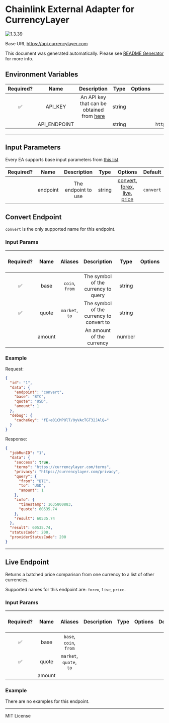 # Chainlink External Adapter for CurrencyLayer

![1.3.39](https://img.shields.io/github/package-json/v/smartcontractkit/external-adapters-js?filename=packages/sources/currencylayer/package.json)

Base URL https://api.currencylayer.com

This document was generated automatically. Please see [README Generator](../../scripts#readme-generator) for more info.

## Environment Variables

| Required? |     Name     |                                  Description                                   |  Type  | Options |             Default             |
| :-------: | :----------: | :----------------------------------------------------------------------------: | :----: | :-----: | :-----------------------------: |
|    ✅     |   API_KEY    | An API key that can be obtained from [here](https://currencylayer.com/product) | string |         |                                 |
|           | API_ENDPOINT |                                                                                | string |         | `https://api.currencylayer.com` |

---

## Input Parameters

Every EA supports base input parameters from [this list](../../core/bootstrap#base-input-parameters)

| Required? |   Name   |     Description     |  Type  |                                                Options                                                 |  Default  |
| :-------: | :------: | :-----------------: | :----: | :----------------------------------------------------------------------------------------------------: | :-------: |
|           | endpoint | The endpoint to use | string | [convert](#convert-endpoint), [forex](#live-endpoint), [live](#live-endpoint), [price](#live-endpoint) | `convert` |

## Convert Endpoint

`convert` is the only supported name for this endpoint.

### Input Params

| Required? |  Name  |    Aliases     |               Description                |  Type  | Options | Default | Depends On | Not Valid With |
| :-------: | :----: | :------------: | :--------------------------------------: | :----: | :-----: | :-----: | :--------: | :------------: |
|    ✅     |  base  | `coin`, `from` |   The symbol of the currency to query    | string |         |         |            |                |
|    ✅     | quote  | `market`, `to` | The symbol of the currency to convert to | string |         |         |            |                |
|           | amount |                |        An amount of the currency         | number |         |   `1`   |            |                |

### Example

Request:

```json
{
  "id": "1",
  "data": {
    "endpoint": "convert",
    "base": "BTC",
    "quote": "USD",
    "amount": 1
  },
  "debug": {
    "cacheKey": "fE+e01CMPOlT/0yVAcTGT32JAlQ="
  }
}
```

Response:

```json
{
  "jobRunID": "1",
  "data": {
    "success": true,
    "terms": "https://currencylayer.com/terms",
    "privacy": "https://currencylayer.com/privacy",
    "query": {
      "from": "BTC",
      "to": "USD",
      "amount": 1
    },
    "info": {
      "timestamp": 1635800883,
      "quote": 60535.74
    },
    "result": 60535.74
  },
  "result": 60535.74,
  "statusCode": 200,
  "providerStatusCode": 200
}
```

---

## Live Endpoint

Returns a batched price comparison from one currency to a list of other currencies.

Supported names for this endpoint are: `forex`, `live`, `price`.

### Input Params

| Required? |  Name  |         Aliases         | Description | Type | Options | Default | Depends On | Not Valid With |
| :-------: | :----: | :---------------------: | :---------: | :--: | :-----: | :-----: | :--------: | :------------: |
|    ✅     |  base  | `base`, `coin`, `from`  |             |      |         |         |            |                |
|    ✅     | quote  | `market`, `quote`, `to` |             |      |         |         |            |                |
|           | amount |                         |             |      |         |         |            |                |

### Example

There are no examples for this endpoint.

---

MIT License
